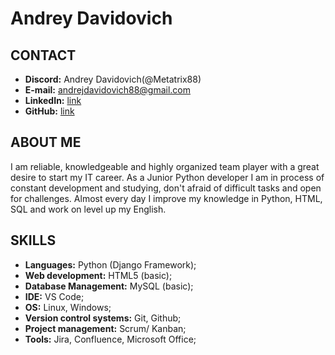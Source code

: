 # Andrey Davidovich
## CONTACT
* **Discord:** Andrey Davidovich(@Metatrix88)
* **E-mail:** andrejdavidovich88@gmail.com
* **LinkedIn:** [link](https://www.linkedin.com/in/andrey-davidovich-718b30248/)
* **GitHub:** [link](https://github.com/Metatrix88)
## ABOUT ME
I am reliable, knowledgeable and highly organized
team player with a great desire to start my IT
career. As a Junior Python developer I am in
process of constant development and studying, don't
afraid of difficult tasks and open for challenges.
Almost every day I improve my knowledge in
Python, HTML, SQL and work on level up my
English.
## SKILLS
* **Languages:** Python (Django Framework);
* **Web development:** HTML5 (basic);
* **Database Management:** MySQL (basic);
* **IDE:** VS Code;
* **OS:** Linux, Windows;
* **Version control systems:** Git, Github;
* **Project management:** Scrum/ Kanban;
* **Tools:** Jira, Confluence, Microsoft Office;
